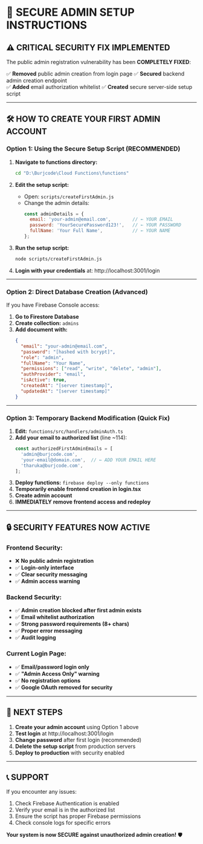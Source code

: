 # 🔐 SECURE ADMIN SETUP INSTRUCTIONS

## ⚠️ CRITICAL SECURITY FIX IMPLEMENTED

The public admin registration vulnerability has been **COMPLETELY FIXED**:

✅ **Removed** public admin creation from login page
✅ **Secured** backend admin creation endpoint  
✅ **Added** email authorization whitelist
✅ **Created** secure server-side setup script

---

## 🛠️ HOW TO CREATE YOUR FIRST ADMIN ACCOUNT

### **Option 1: Using the Secure Setup Script (RECOMMENDED)**

1. **Navigate to functions directory:**
   ```bash
   cd "D:\Burjcode\Cloud Functions\functions"
   ```

2. **Edit the setup script:**
   - Open: `scripts/createFirstAdmin.js`
   - Change the admin details:
     ```javascript
     const adminDetails = {
       email: 'your-admin@email.com',        // ← YOUR EMAIL
       password: 'YourSecurePassword123!',   // ← YOUR PASSWORD  
       fullName: 'Your Full Name',           // ← YOUR NAME
     };
     ```

3. **Run the setup script:**
   ```bash
   node scripts/createFirstAdmin.js
   ```

4. **Login with your credentials** at: http://localhost:3001/login

---

### **Option 2: Direct Database Creation (Advanced)**

If you have Firebase Console access:

1. **Go to Firestore Database**
2. **Create collection:** `admins`
3. **Add document with:**
   ```json
   {
     "email": "your-admin@email.com",
     "password": "[hashed with bcrypt]",
     "role": "admin", 
     "fullName": "Your Name",
     "permissions": ["read", "write", "delete", "admin"],
     "authProvider": "email",
     "isActive": true,
     "createdAt": "[server timestamp]",
     "updatedAt": "[server timestamp]"
   }
   ```

---

### **Option 3: Temporary Backend Modification (Quick Fix)**

1. **Edit:** `functions/src/handlers/adminAuth.ts`
2. **Add your email to authorized list** (line ~114):
   ```javascript
   const authorizedFirstAdminEmails = [
     'admin@burjcode.com',
     'your-email@domain.com',  // ← ADD YOUR EMAIL HERE
     'tharuka@burjcode.com',
   ];
   ```
3. **Deploy functions:** `firebase deploy --only functions`
4. **Temporarily enable frontend creation in login.tsx**
5. **Create admin account** 
6. **IMMEDIATELY remove frontend access and redeploy**

---

## 🔒 SECURITY FEATURES NOW ACTIVE

### **Frontend Security:**
- ❌ **No public admin registration**
- ✅ **Login-only interface**
- ✅ **Clear security messaging**
- ✅ **Admin access warning**

### **Backend Security:**
- ✅ **Admin creation blocked after first admin exists**
- ✅ **Email whitelist authorization**
- ✅ **Strong password requirements (8+ chars)**
- ✅ **Proper error messaging**
- ✅ **Audit logging**

### **Current Login Page:**
- ✅ **Email/password login only**  
- ✅ **"Admin Access Only" warning**
- ✅ **No registration options**
- ✅ **Google OAuth removed for security**

---

## 🎯 NEXT STEPS

1. **Create your admin account** using Option 1 above
2. **Test login** at http://localhost:3001/login
3. **Change password** after first login (recommended)
4. **Delete the setup script** from production servers
5. **Deploy to production** with security enabled

---

## 📞 SUPPORT

If you encounter any issues:
1. Check Firebase Authentication is enabled
2. Verify your email is in the authorized list
3. Ensure the script has proper Firebase permissions
4. Check console logs for specific errors

**Your system is now SECURE against unauthorized admin creation!** 🛡️
